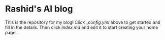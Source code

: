 # Rashid's AI blog

This is the repository for my blog! Click *_config.yml* above to get started and fill in the details. Then click *index.md* and edit it to start creating your home page.
